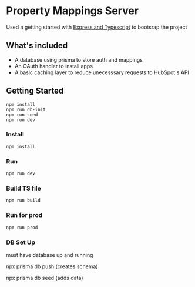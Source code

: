 # Property Mappings Server

Used a getting started with [Express and Typescript](https://dev.to/codeozz/express-with-typescript-starter-explained-fast-4dn7) to bootsrap the project

## What's included

- A database using prisma to store auth and mappings
- An OAuth handler to install apps
- A basic caching layer to reduce unecesssary requests to HubSpot's API

## Getting Started

```
npm install
npm run db-init
npm run seed
npm run dev
```

### Install

```
npm install
```

### Run

```
npm run dev
```

### Build TS file

```
npm run build
```

### Run for prod

```
npm run prod
```

### DB Set Up

must have database up and running

npx prisma db push (creates schema)

npx prisma db seed (adds data)
